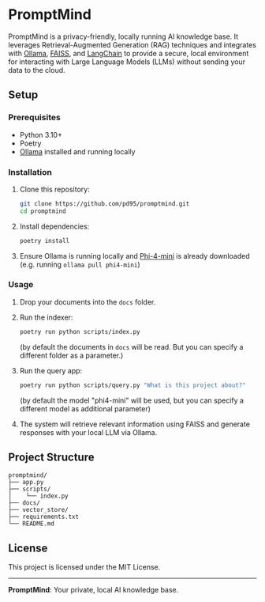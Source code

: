# PromptMind

PromptMind is a privacy-friendly, locally running AI knowledge base. It leverages Retrieval-Augmented Generation (RAG) techniques and integrates with [Ollama](https://ollama.com/), [FAISS](https://faiss.ai/), and [LangChain](https://www.langchain.com/) to provide a secure, local environment for interacting with Large Language Models (LLMs) without sending your data to the cloud.

## Setup

### Prerequisites

- Python 3.10+
- Poetry
- [Ollama](https://ollama.com/) installed and running locally

### Installation

1. Clone this repository:

    ```sh
    git clone https://github.com/pd95/promptmind.git
    cd promptmind
    ```

2. Install dependencies:

    ```sh
    poetry install
    ```

3. Ensure Ollama is running locally and [Phi-4-mini](https://ollama.com/library/phi4-mini) is already downloaded (e.g. running `ollama pull phi4-mini`)

### Usage

1. Drop your documents into the `docs` folder.

2. Run the indexer:

    ```bash
    poetry run python scripts/index.py
    ```

    (by default the documents in `docs` will be read. But you can specify a different folder as a parameter.)

3. Run the query app:

    ```bash
    poetry run python scripts/query.py "What is this project about?"
    ```

    (by default the model "phi4-mini" will be used, but you can specify a different model as additional parameter)

4. The system will retrieve relevant information using FAISS and generate responses with your local LLM via Ollama.

## Project Structure

```
promptmind/
├── app.py
├── scripts/
│    └── index.py
├── docs/
├── vector_store/
├── requirements.txt
└── README.md
```

## License

This project is licensed under the MIT License.

---

**PromptMind**: Your private, local AI knowledge base.
